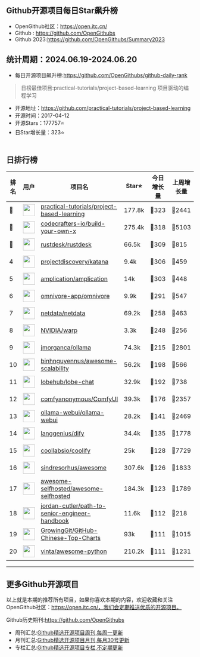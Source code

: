 ## Github开源项目每日Star飙升榜

- OpenGithub社区：https://open.itc.cn/
- Github : https://github.com/OpenGithubs
- Github 2023:https://github.com/OpenGithubs/Summary2023

## 统计周期：2024.06.19-2024.06.20

- 每日开源项目飙升榜:https://github.com/OpenGithubs/github-daily-rank



> 日榜最佳项目:practical-tutorials/project-based-learning  项目驱动的编程学习

- 开源地址：https://github.com/practical-tutorials/project-based-learning
- 开源时间：2017-04-12
- 开源Stars：177757⭐
- 日Star增长量：323⭐

![]()


## 日排行榜

| 排名        |  用户     |  项目名          | Star⭐          | 今日增长量     | 上周增长量      |  开源时间   |
|------------|------------|---------------|---------------- |--------------|----------------|------------|
| 🥇 | <img src="https://avatars.githubusercontent.com/u/89421154?v=4" alt="" size="32" height="32" width="32" data-view-component="true" class="avatar circle"> | [practical-tutorials/project-based-learning](https://github.com/practical-tutorials/project-based-learning)| 177.8k  | 🔺323| 🔺2441 | 2017-04-12 |
| 🥈 | <img src="https://avatars.githubusercontent.com/u/58904235?v=4" alt="" size="32" height="32" width="32" data-view-component="true" class="avatar circle"> | [codecrafters-io/build-your-own-x](https://github.com/codecrafters-io/build-your-own-x)| 275.4k  | 🔺318| 🔺5103 | 2018-05-09 |
| 🥉 | <img src="https://avatars.githubusercontent.com/u/71636191?u=fcdfa5bbe724bd4ec02f6c3b2419ff25b7f5eb07&v=4" alt="" size="32" height="32" width="32" data-view-component="true" class="avatar circle"> | [rustdesk/rustdesk](https://github.com/rustdesk/rustdesk)| 66.5k  | 🔺309| 🔺815 | 2020-09-28 |
| 4 | <img src="https://avatars.githubusercontent.com/u/50994705?v=4" alt="" size="32" height="32" width="32" data-view-component="true" class="avatar circle"> | [projectdiscovery/katana](https://github.com/projectdiscovery/katana)| 9.4k  | 🔺306| 🔺459 | 2021-01-03 |
| 5 | <img src="https://avatars.githubusercontent.com/u/65107786?v=4" alt="" size="32" height="32" width="32" data-view-component="true" class="avatar circle"> | [amplication/amplication](https://github.com/amplication/amplication)| 14k  | 🔺303| 🔺448 | 2020-05-11 |
| 6 | <img src="https://avatars.githubusercontent.com/u/70113176?v=4" alt="" size="32" height="32" width="32" data-view-component="true" class="avatar circle"> | [omnivore-app/omnivore](https://github.com/omnivore-app/omnivore)| 9.9k  | 🔺291| 🔺547 | 2022-02-11 |
| 7 | <img src="https://avatars.githubusercontent.com/u/43390781?v=4" alt="" size="32" height="32" width="32" data-view-component="true" class="avatar circle"> | [netdata/netdata](https://github.com/netdata/netdata)| 69.2k  | 🔺258| 🔺463 | 2013-06-18 |
| 8 | <img src="https://avatars.githubusercontent.com/u/1728152?v=4" alt="" size="32" height="32" width="32" data-view-component="true" class="avatar circle"> | [NVIDIA/warp](https://github.com/NVIDIA/warp)| 3.3k  | 🔺248| 🔺256 | 2022-03-19 |
| 9 | <img src="https://avatars.githubusercontent.com/u/151674099?v=4" alt="" size="32" height="32" width="32" data-view-component="true" class="avatar circle"> | [jmorganca/ollama](https://github.com/jmorganca/ollama)| 74.3k  | 🔺215| 🔺2801 | 2023-06-27 |
| 10 | <img src="https://avatars.githubusercontent.com/u/15001306?u=af3a65f5d8fda320b4f48f91ea34cda6a78ffbfa&v=4" alt="" size="32" height="32" width="32" data-view-component="true" class="avatar circle"> | [binhnguyennus/awesome-scalability](https://github.com/binhnguyennus/awesome-scalability)| 56.2k  | 🔺198| 🔺566 | 2017-12-27 |
| 11 | <img src="https://avatars.githubusercontent.com/u/131470832?v=4" alt="" size="32" height="32" width="32" data-view-component="true" class="avatar circle"> | [lobehub/lobe-chat](https://github.com/lobehub/lobe-chat)| 32.9k  | 🔺192| 🔺738 | 2023-05-21 |
| 12 | <img src="https://avatars.githubusercontent.com/u/121283862?u=00e0967075548ed41bd53ed0eacd34ac42d8cef0&v=4" alt="" size="32" height="32" width="32" data-view-component="true" class="avatar circle"> | [comfyanonymous/ComfyUI](https://github.com/comfyanonymous/ComfyUI)| 39.3k  | 🔺176| 🔺2357 | 2023-01-17 |
| 13 | <img src="https://avatars.githubusercontent.com/u/158137808?v=4" alt="" size="32" height="32" width="32" data-view-component="true" class="avatar circle"> | [ollama-webui/ollama-webui](https://github.com/ollama-webui/ollama-webui)| 28.2k  | 🔺141| 🔺2469 | 2023-10-07 |
| 14 | <img src="https://avatars.githubusercontent.com/u/127165244?v=4" alt="" size="32" height="32" width="32" data-view-component="true" class="avatar circle"> | [langgenius/dify](https://github.com/langgenius/dify)| 34.4k  | 🔺135| 🔺1778 | 2023-04-12 |
| 15 | <img src="https://avatars.githubusercontent.com/u/60715044?v=4" alt="" size="32" height="32" width="32" data-view-component="true" class="avatar circle"> | [coollabsio/coolify](https://github.com/coollabsio/coolify)| 25k  | 🔺128| 🔺7729 | 2021-01-26 |
| 16 | <img src="https://avatars.githubusercontent.com/u/170270?u=34acd557a042ac478d273a4621570cadb6b0bd89&v=4" alt="" size="32" height="32" width="32" data-view-component="true" class="avatar circle"> | [sindresorhus/awesome](https://github.com/sindresorhus/awesome)| 307.6k  | 🔺126| 🔺1833 | 2014-07-11 |
| 17 | <img src="https://avatars.githubusercontent.com/u/24270415?v=4" alt="" size="32" height="32" width="32" data-view-component="true" class="avatar circle"> | [awesome-selfhosted/awesome-selfhosted](https://github.com/awesome-selfhosted/awesome-selfhosted)| 184.3k  | 🔺123| 🔺1789 | 2015-06-01 |
| 18 | <img src="https://avatars.githubusercontent.com/u/13022754?u=9efa92dd54e9502603f82b335600fe7528bd0a88&v=4" alt="" size="32" height="32" width="32" data-view-component="true" class="avatar circle"> | [jordan-cutler/path-to-senior-engineer-handbook](https://github.com/jordan-cutler/path-to-senior-engineer-handbook)| 11.6k  | 🔺112| 🔺218 | 2023-11-25 |
| 19 | <img src="https://avatars.githubusercontent.com/u/21018904?u=bcc423f3536e0ea420dfe438d96b36a7ff2704d7&v=4" alt="" size="32" height="32" width="32" data-view-component="true" class="avatar circle"> | [GrowingGit/GitHub-Chinese-Top-Charts](https://github.com/GrowingGit/GitHub-Chinese-Top-Charts)| 93k  | 🔺111| 🔺1015 | 2019-09-05 |
| 20 | <img src="https://avatars.githubusercontent.com/u/652070?u=95b472a9a11b64ee0f74512ad918d762d42c213c&v=4" alt="" size="32" height="32" width="32" data-view-component="true" class="avatar circle"> | [vinta/awesome-python](https://github.com/vinta/awesome-python)| 210.2k  | 🔺111| 🔺1231 | 2014-06-28 |

---
## 更多Github开源项目

以上就是本期的推荐所有项目，如果你喜欢本期的内容，欢迎收藏和关注OpenGithub社区：https://open.itc.cn/，我们会定期推送优质的开源项目。

Github历史期刊:https://github.com/OpenGithubs
- 周刊汇总:[Github精选开源项目周刊,每周一更新](https://github.com/OpenGithubs/weekly)
- 月刊汇总:[Github精选开源项目月刊,每月30号更新](https://github.com/OpenGithubs/monthly)
- 专栏汇总:[Github精选开源项目专栏,不定期更新](https://github.com/OpenGithubs/selectedColumn)
